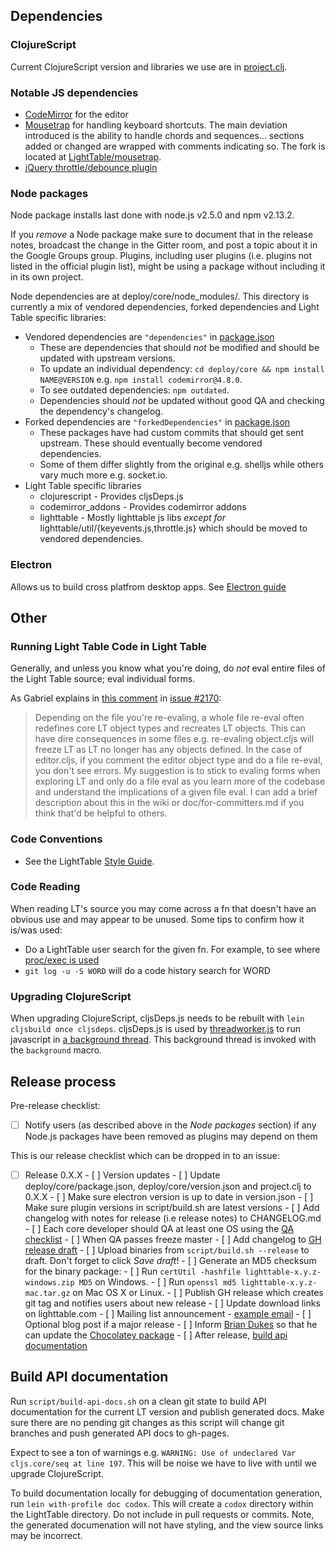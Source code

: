 ## Dependencies


### ClojureScript

Current ClojureScript version and libraries we use are in [project.clj](https://github.com/LightTable/LightTable/blob/master/project.clj).

### Notable JS dependencies

* [CodeMirror](http://codemirror.org/) for the editor
* [Mousetrap](https://github.com/LightTable/LightTable/blob/686c9b1e5e24fcb08ff44eb57eb7889e31e37806/deploy/core/node_modules/lighttable/util/keyevents.js) for handling keyboard shortcuts. The main deviation introduced is the ability to handle chords and sequences... sections added or changed are wrapped with comments indicating so. The fork is located at [LightTable/mousetrap](https://github.com/LightTable/mousetrap).
* [jQuery throttle/debounce plugin](https://github.com/LightTable/LightTable/blob/686c9b1e5e24fcb08ff44eb57eb7889e31e37806/deploy/core/node_modules/lighttable/util/throttle.js)

### Node packages

Node package installs last done with node.js v2.5.0 and npm v2.13.2.

If you *remove* a Node package make sure to document that in the release notes, broadcast the change in the Gitter room, and post a topic about it in the Google Groups group. Plugins, including user plugins (i.e. plugins not listed in the official plugin list), might be using a package without including it in its own project.

Node dependencies are at deploy/core/node\_modules/. This directory is currently a mix of vendored
dependencies, forked dependencies and Light Table specific libraries:

* Vendored dependencies are `"dependencies"` in [package.json](https://github.com/LightTable/LightTable/blob/master/deploy/core/package.json)
  * These are dependencies that should _not_ be modified and should be updated with upstream versions.
  * To update an individual dependency: `cd deploy/core && npm install NAME@VERSION` e.g. `npm install codemirror@4.8.0`.
  * To see outdated dependencies: `npm outdated`.
  * Dependencies should _not_ be updated without good QA and checking the dependency's changelog.
* Forked dependencies are `"forkedDependencies"` in  [package.json](https://github.com/LightTable/LightTable/blob/master/deploy/core/package.json)
  * These packages have had custom commits that should get sent upstream. These should eventually become vendored dependencies.
  * Some of them differ slightly from the original e.g. shelljs while others vary much more e.g. socket.io.
* Light Table specific libraries
  * clojurescript - Provides cljsDeps.js
  * codemirror\_addons - Provides codemirror addons
  * lighttable - Mostly lighttable js libs _except for_ lighttable/util/{keyevents.js,throttle.js} which should be moved to vendored dependencies.

### Electron

Allows us to build cross platfrom desktop apps. See [Electron guide](electron-guide.md)

## Other

### Running Light Table Code in Light Table

Generally, and unless you know what you're doing, do *not* eval entire files of the Light Table source; eval individual forms.

As Gabriel explains in [this comment](https://github.com/LightTable/LightTable/issues/2170#issuecomment-201835808) in [issue #2170](https://github.com/LightTable/LightTable/issues/2170):

> Depending on the file you're re-evaling, a whole file re-eval often redefines core LT object types and recreates LT objects. This can have dire consequences in some files e.g. re-evaling object.cljs will freeze LT as LT no longer has any objects defined. In the case of editor.cljs, if you comment the editor object type and do a file re-eval, you don't see errors. My suggestion is to stick to evaling forms when exploring LT and only do a file eval as you learn more of the codebase and understand the implications of a given file eval. I can add a brief description about this in the wiki or doc/for-committers.md if you think that'd be helpful to others.

### Code Conventions

* See the LightTable [Style Guide](../doc/style-guide.md).

### Code Reading

When reading LT's source you may come across a fn that doesn't have an obvious use and may appear to
be unused. Some tips to confirm how it is/was used:

* Do a LightTable user search for the given fn. For example, to see where [proc/exec is used](https://github.com/search?utf8=%E2%9C%93&q=proc%2Fexec+user%3ALightTable&type=Code&ref=searchresults)
* `git log -u -S WORD` will do a code history search for WORD

### Upgrading ClojureScript

When upgrading ClojureScript, cljsDeps.js needs to be rebuilt with `lein cljsbuild once cljsdeps`.
cljsDeps.js is used by
[threadworker.js](https://github.com/cldwalker/LightTable/blob/d79adff78557febf4a3b94691a132fa81fe3aeaa/deploy/core/node_modules/lighttable/background/threadworker.js#L29)
to run javascript in [a background
thread](https://github.com/cldwalker/LightTable/blob/d79adff78557febf4a3b94691a132fa81fe3aeaa/src/lt/objs/thread.cljs#L67).
This background thread is invoked with the `background` macro.

## Release process

Pre-release checklist:

 - [ ] Notify users (as described above in the *Node packages* section) if any Node.js packages have been removed as plugins may depend on them

This is our release checklist which can be dropped in to an issue:

- [ ] Release 0.X.X
      - [ ] Version updates
         - [ ] Update deploy/core/package.json, deploy/core/version.json and project.clj to 0.X.X
         - [ ] Make sure electron version is up to date in version.json
         - [ ] Make sure plugin versions in script/build.sh are latest versions
      - [ ] Add changelog with notes for release (i.e release notes) to CHANGELOG.md
      - [ ] Each core developer should QA at least one OS using the [QA checklist](https://github.com/LightTable/LightTable/wiki/QA-Checklist)
      - [ ] When QA passes freeze master
      - [ ] Add changelog to [GH release draft](https://github.com/LightTable/LightTable/releases/new)
      - [ ] Upload binaries from `script/build.sh --release` to draft. Don't forget to click *Save draft*!
         - [ ] Generate an MD5 checksum for the binary package:
            - [ ] Run `certUtil -hashfile lighttable-x.y.z-windows.zip MD5` on Windows.
            - [ ] Run `openssl md5 lighttable-x.y.z-mac.tar.gz` on Mac OS X or Linux.
      - [ ] Publish GH release which creates git tag and notifies users about new release
      - [ ] Update download links on lighttable.com
      - [ ] Mailing list announcement - [example email](https://gist.github.com/cldwalker/3d67153fe1eade2ae3cf)
      - [ ] Optional blog post if a major release
      - [ ] Inform [Brian Dukes](https://github.com/bdukes) so that he can update the [Chocolatey package](https://chocolatey.org/packages/LightTable)
      - [ ] After release, [build api documentation](#build-api-documentation)

## Build API documentation

Run `script/build-api-docs.sh` on a clean git state to build API documentation for the current LT version and publish generated docs. Make sure there are no pending git changes as this script will change git branches and push generated API docs to gh-pages.

Expect to see a ton of warnings e.g. `WARNING: Use of undeclared Var cljs.core/seq at line 197`. This will be noise we have to live with until we upgrade ClojureScript.

To build documentation locally for debugging of documentation generation, run `lein with-profile doc codox`. This will create a `codox` directory within the LightTable directory. Do not include in pull requests or commits. Note, the generated documenation will not have styling, and the view source links may be incorrect.
